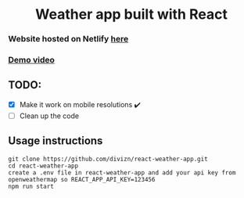 <h1 align=center>Weather app built with React</h1>

### Website hosted on Netlify [here](https://chipper-nougat-f6362a.netlify.app)

### [Demo video](https://www.youtube.com/watch?v=uhyKa8NDIow)

<h2>TODO:</h2>

- [x] Make it work on mobile resolutions ✔️
- [ ] Clean up the code

<h2> Usage instructions</h2>

    git clone https://github.com/divizn/react-weather-app.git
    cd react-weather-app
    create a .env file in react-weather-app and add your api key from openweathermap so REACT_APP_API_KEY=123456
    npm run start

